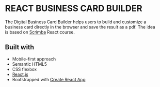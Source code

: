 # REACT BUSINESS CARD BUILDER

The Digital Business Card Builder helps users to build and customize a business card directly in the browser and save the result as a pdf. The idea is based on [Scrimba](https://scrimba.com/learn/learnreact) React course.


## Built with

- Mobile-first approach
- Semantic HTML5
- CSS flexbox
- [React.js](https://reactjs.org/)
- Bootstrapped with [Create React App](https://github.com/facebook/create-react-app)
